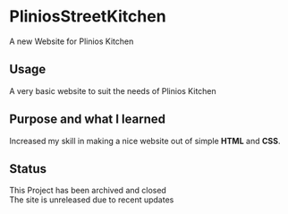 # PliniosStreetKitchen
A new Website for Plinios Kitchen

## Usage

A very basic website to suit the needs of Plinios Kitchen

## Purpose and what I learned

Increased my skill in making a nice website out of simple **HTML** and **CSS**.

## Status

This Project has been archived and closed<br/>
The site is unreleased due to recent updates
